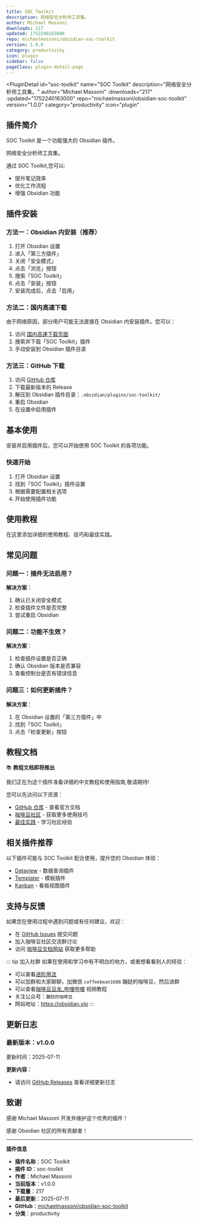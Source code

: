 ```yaml
---
title: SOC Toolkit
description: 网络安全分析师工具集。
author: Michael Massoni
downloads: 217
updated: 1752240163000
repo: michaelmassoni/obsidian-soc-toolkit
version: 1.0.0
category: productivity
icon: plugin
sidebar: false
pageClass: plugin-detail-page
---
```


<PluginDetail
  id="soc-toolkit"
  name="SOC Toolkit"
  description="网络安全分析师工具集。"
  author="Michael Massoni"
  :downloads="217"
  :updated="1752240163000"
  repo="michaelmassoni/obsidian-soc-toolkit"
  version="1.0.0"
  category="productivity"
  icon="plugin"
>

<!-- AUTO_GENERATED_START -->
## 插件简介

SOC Toolkit 是一个功能强大的 Obsidian 插件。

网络安全分析师工具集。

通过 SOC Toolkit,您可以:

- 提升笔记效率
- 优化工作流程
- 增强 Obsidian 功能

<!-- AUTO_GENERATED_END -->

<!-- AUTO_GENERATED_START -->
## 插件安装

### 方法一：Obsidian 内安装（推荐）

1. 打开 Obsidian 设置
2. 进入「第三方插件」
3. 关闭「安全模式」
4. 点击「浏览」按钮
5. 搜索「SOC Toolkit」
6. 点击「安装」按钮
7. 安装完成后，点击「启用」

### 方法二：国内高速下载

由于网络原因，部分用户可能无法直接在 Obsidian 内安装插件。您可以：

1. 访问 [国内高速下载页面](/zh/documentation/obsidian-plugins-download.html)
2. 搜索并下载「SOC Toolkit」插件
3. 手动安装到 Obsidian 插件目录

### 方法三：GitHub 下载

1. 访问 [GitHub 仓库](https://github.com/michaelmassoni/obsidian-soc-toolkit)
2. 下载最新版本的 Release
3. 解压到 Obsidian 插件目录：`.obsidian/plugins/soc-toolkit/`
4. 重启 Obsidian
5. 在设置中启用插件

## 基本使用

安装并启用插件后，您可以开始使用 SOC Toolkit 的各项功能。

### 快速开始

1. 打开 Obsidian 设置
2. 找到「SOC Toolkit」插件设置
3. 根据需要配置相关选项
4. 开始使用插件功能

<!-- AUTO_GENERATED_END -->

<!-- CUSTOM_CONTENT_START:tutorial -->
## 使用教程

在这里添加详细的使用教程、技巧和最佳实践。

<!-- CUSTOM_CONTENT_END:tutorial -->

<!-- SHARED_CONTENT_START -->
## 常见问题

### 问题一：插件无法启用？

**解决方案**：
1. 确认已关闭安全模式
2. 检查插件文件是否完整
3. 尝试重启 Obsidian

### 问题二：功能不生效？

**解决方案**：
1. 检查插件设置是否正确
2. 确认 Obsidian 版本是否兼容
3. 查看控制台是否有错误信息

### 问题三：如何更新插件？

**解决方案**：
1. 在 Obsidian 设置的「第三方插件」中
2. 找到「SOC Toolkit」
3. 点击「检查更新」按钮

## 教程文档

📚 **教程文档即将推出**

我们正在为这个插件准备详细的中文教程和使用指南,敬请期待!

您可以先访问以下资源：
- [GitHub 仓库](https://github.com/michaelmassoni/obsidian-soc-toolkit) - 查看官方文档
- [咖啡豆社区](/zh/bases/) - 获取更多使用技巧
- [最佳实践](/zh/best-practices/) - 学习社区经验

## 相关插件推荐

以下插件可能与 SOC Toolkit 配合使用，提升您的 Obsidian 体验：

- [Dataview](/zh/plugins/dataview.html) - 数据查询插件
- [Templater](/zh/plugins/templater-obsidian.html) - 模板插件
- [Kanban](/zh/plugins/obsidian-kanban.html) - 看板视图插件

## 支持与反馈

如果您在使用过程中遇到问题或有任何建议，欢迎：

- 在 [GitHub Issues](https://github.com/michaelmassoni/obsidian-soc-toolkit/issues) 提交问题
- 加入咖啡豆社区交流群讨论
- 访问 [咖啡豆文档网站](https://obsidian.vip) 获取更多帮助

::: tip 加入社群
如果在使用和学习中有不明白的地方，或者想看看别人的经验：
- 可以查看[进阶用法](/zh/advanced)
- 可以加群和大家聊聊，加微信 `coffeebean1688` 蹦跶的咖啡豆，然后进群
- 可以查看[咖啡豆豆龙_哔哩哔哩](https://space.bilibili.com/618777356) 视频教程
- 关注公众号：`蹦跶的咖啡豆`
- 网站地址：https://obsidian.vip
:::
<!-- SHARED_CONTENT_END -->

<!-- AUTO_GENERATED_START -->
## 更新日志

### 最新版本：v1.0.0

更新时间：2025-07-11

**更新内容**：
- 请访问 [GitHub Releases](https://github.com/michaelmassoni/obsidian-soc-toolkit/releases) 查看详细更新日志

## 致谢

感谢 Michael Massoni 开发并维护这个优秀的插件！

感谢 Obsidian 社区的所有贡献者！

---

**插件信息**
- **插件名称**：SOC Toolkit
- **插件 ID**：soc-toolkit
- **作者**：Michael Massoni
- **当前版本**：v1.0.0
- **下载量**：217
- **最后更新**：2025-07-11
- **GitHub**：[michaelmassoni/obsidian-soc-toolkit](https://github.com/michaelmassoni/obsidian-soc-toolkit)
- **分类**：productivity
<!-- AUTO_GENERATED_END -->

</PluginDetail>

